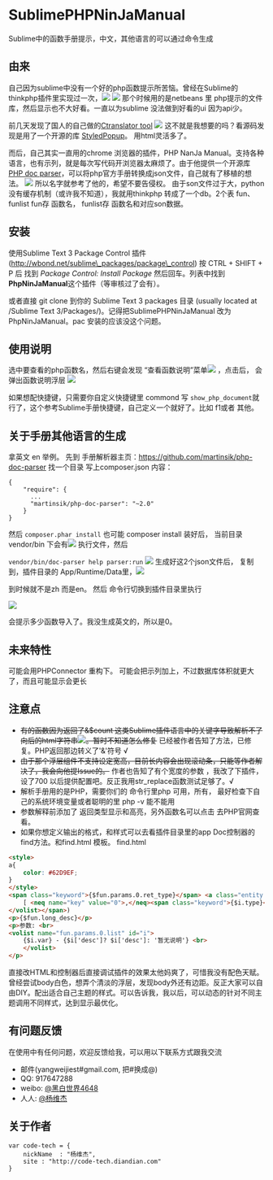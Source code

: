 # SublimePHPNinJaManual
Sublime中的函数手册提示，中文，其他语言的可以通过命令生成

## 由来
自己因为sublime中没有一个好的php函数提示所苦恼。曾经在Sublime的thinkphp插件里实现过一次，![](https://camo.githubusercontent.com/759b876842251b13854ff35267cc005b39d0ddb8/687474703a2f2f7777772e7468696e6b7068702e636e2f55706c6f6164732f7370656563682f323031332d30382d30342f353166653061613430636134302e706e67) ![](https://camo.githubusercontent.com/4749d5a82cd9e4cba79622833f3e0c7699bf5ba7/687474703a2f2f7777772e7468696e6b7068702e636e2f55706c6f6164732f7370656563682f323031332d30382d30342f353166653062646361333036632e706e67) 那个时候用的是netbeans 里 php提示的文件库，然后显示也不大好看。一直以为sublime 没法做到好看的ui 因为api少。

前几天发现了国人的自己做的[Ctranslator tool](https://packagecontrol.io/packages/Ctranslator%20tool) ![](https://packagecontrol.io/readmes/img/927f757b88e0448227a2db8f9e312a9686eea391.gif) 这不就是我想要的吗？看源码发现是用了一个开源的库 [StyledPopup](https://github.com/huot25/StyledPopup)。 用html灵活多了。

而后，自己其实一直用的chrome 浏览器的插件，PHP NanJa Manual。支持各种语言，也有示列，就是每次写代码开浏览器太麻烦了。由于他提供一个开源库[PHP doc parser](https://github.com/martinsik/php-doc-parser)，可以将php官方手册转换成json文件，自己就有了移植的想法。
![](https://raw.githubusercontent.com/martinsik/php-doc-parser/master/doc/animation.gif)
所以名字就参考了他的，希望不要告侵权。
由于son文件过于大，python没有缓存机制（或许我不知道），我就用thinkphp 转成了一个db。2个表 fun、funlist  fun存 函数名， funlist存 函数名和对应son数据。
## 安装
使用Sublime Text 3 Package Control 插件(http://wbond.net/sublime\_packages/package\_control) 按 CTRL + SHIFT + P 后 找到 _Package Control: Install Package_ 然后回车。列表中找到**PhpNinJaManual**这个插件（等审核过了会有）。

或者直接 git clone 到你的 Sublime Text 3 packages 目录 (usually located at /Sublime Text 3/Packages/)。记得把SublimePHPNinJaManual 改为PhpNinJaManual。pac 安装的应该没这个问题。

## 使用说明
选中要查看的php函数名，然后右键会发现 “查看函数说明”菜单![](http://ww3.sinaimg.cn/mw1024/50075709gw1eweqa43989j20c40e077h.jpg) ，点击后，
会弹出函数说明浮层 ![](http://ww2.sinaimg.cn/mw1024/50075709gw1ewfznodyolj20mt07sq5t.jpg)

如果想配快捷键，只需要你自定义快捷键里 commond 写 `show_php_document`就行了，这个参考Sublime手册快捷键，自己定义一个就好了。比如 f1或者 其他。
## 关于手册其他语言的生成
拿英文 en 举例。
先到 手册解析器主页：https://github.com/martinsik/php-doc-parser
找一个目录 写上composer.json 
内容：

	{
		"require": {
		  ...
		  "martinsik/php-doc-parser": "~2.0"
		}
	}

然后 `composer.phar install` 也可能 composer install
装好后， 当前目录vendor/bin 下会有![](http://ww3.sinaimg.cn/mw1024/50075709gw1eweqbqozgtj208c03w0sq.jpg) 执行文件，然后 

`vendor/bin/doc-parser help parser:run`
![](https://raw.githubusercontent.com/martinsik/php-doc-parser/master/doc/animation.gif)
生成好这2个json文件后， 复制到，插件目录的 App/Runtime/Data里，![](http://ww1.sinaimg.cn/mw1024/50075709gw1eweqeagv1bj208503dglk.jpg) 

到时候就不是zh 而是en。
然后 命令行切换到插件目录里执行 

![](http://ww4.sinaimg.cn/mw1024/50075709gw1eweqevv5xpj20fy01lwex.jpg)

会提示多少函数导入了。我没生成英文的，所以是0。
## 未来特性
可能会用PHPConnector 重构下。
可能会把示列加上，不过数据库体积就更大了，而且可能显示会更长
## 注意点
- <s>有的函数因为返回了&$count 这类Sublime插件语言中的关键字导致解析不了向后的html字符串![](http://ww1.sinaimg.cn/mw1024/50075709gw1eweqfm5h0tj20az04a0to.jpg)。暂时不知道怎么修复</s> 已经被作者告知了方法，已修复。PHP返回那边转义了'&'符号 √
- <s>由于那个浮层组件不支持设定宽高，目前长内容会出现滚动条，只能等作者解决了，我会向他提Issue的。</s> 作者也告知了有个宽度的参数 ，我改了下插件，设了700 以后提供配置吧。反正我用str_replace函数测试足够了。√
- 解析手册用的是PHP，需要你们的 命令行里php 可用，所有， 最好检查下自己的系统环境变量或者聪明的里 php -v 能不能用
- 参数解释前添加了 返回类型显示和高亮，另外函数名可以点击 去PHP官网查看。
- 如果你想定义输出的格式，和样式可以去看插件目录里的app Doc控制器的find方法。和find.html 模板。
find.html
~~~html
<style>
a{
	color: #62D9EF;
}
</style>
<span class="keyword">{$fun.params.0.ret_type}</span> <a class="entity name function" href="{$url}">{$fun.params.0.name}</a> (<span class="comment line"><volist name="fun.params.0.list" id="i">
	[ <neq name="key" value="0">,</neq><span class="keyword">{$i.type}</span> <span class="string quoted">{$i.var}</span> ]' {$i['beh']? $i['beh']:$i['type']}  {$i.var}
</volist></span>)
<p>{$fun.long_desc}</p>
<p>参数: <br>
<volist name="fun.params.0.list" id="i">
	{$i.var} - {$i['desc']? $i['desc']: '暂无说明'} <br>
	</volist>
</p>
~~~
直接改HTML和控制器后直接调试插件的效果太他妈爽了，可惜我没有配色天赋。曾经尝试body白色，想弄个清淡的浮层，发现body外还有边距。反正大家可以自由DIY。配出适合自己主题的样式。可以告诉我，我以后，可以动态的针对不同主题调用不同样式，达到显示最优化。


## 有问题反馈
在使用中有任何问题，欢迎反馈给我，可以用以下联系方式跟我交流

* 邮件(yangweijiest#gmail.com, 把#换成@)
* QQ: 917647288
* weibo: [@黑白世界4648](http://weibo.com/1342658313)
* 人人: [@杨维杰](http://www.renren.com/247050624)
## 关于作者

	var code-tech = {
	    nickName  : "杨维杰",
	    site : "http://code-tech.diandian.com"
	}
